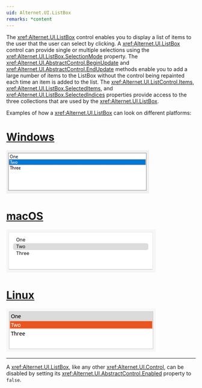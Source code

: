```yaml
---
uid: Alternet.UI.ListBox
remarks: *content
---
```

The <xref:Alternet.UI.ListBox> control enables you to display a list of items to the user that the user can select by clicking.
A <xref:Alternet.UI.ListBox> control can provide single or multiple selections using the <xref:Alternet.UI.ListBox.SelectionMode> property.
The <xref:Alternet.UI.AbstractControl.BeginUpdate> and <xref:Alternet.UI.AbstractControl.EndUpdate> methods enable
you to add a large number of items to the ListBox without the control being repainted each time an item is added to the list.
The <xref:Alternet.UI.ListControl.Items>, <xref:Alternet.UI.ListBox.SelectedItems>, and <xref:Alternet.UI.ListBox.SelectedIndices> properties provide access to the three
collections that are used by the <xref:Alternet.UI.ListBox>.

Examples of how a <xref:Alternet.UI.ListBox> can look on different platforms:

# [Windows](#tab/screenshot-windows)
![ListBox on Windows](images/listbox-windows.png)
# [macOS](#tab/screenshot-macos)
![ListBox on macOS](images/listbox-macos.png)
# [Linux](#tab/screenshot-linux)
![ListBox on Linux](images/listbox-linux.png)
***

A <xref:Alternet.UI.ListBox>, like any other <xref:Alternet.UI.Control>, can be disabled by setting its <xref:Alternet.UI.AbstractControl.Enabled> property to `false`.